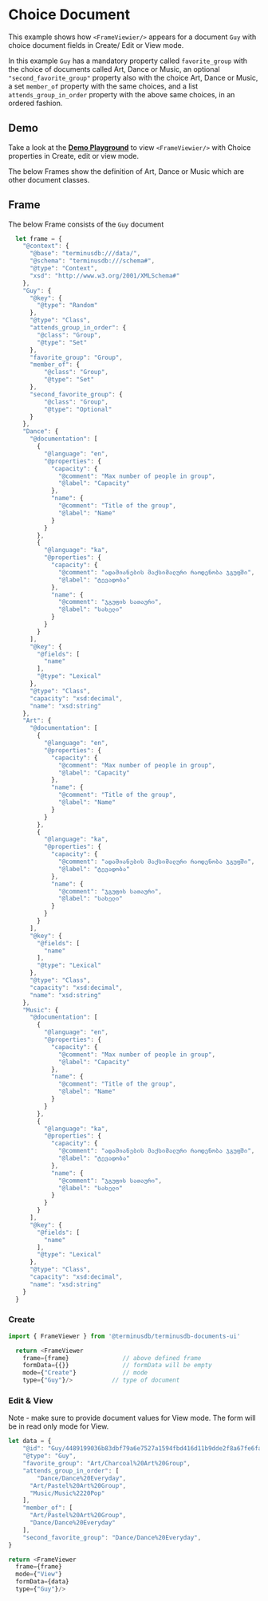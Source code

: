 # Choice Document
This example shows how ``<FrameViewier/>`` appears for a document ``Guy`` with choice document fields in Create/ Edit or View mode. 

In this example ``Guy`` has a mandatory property called ``favorite_group`` with the choice of documents called Art, Dance or Music, an optional ``"second_favorite_group"`` property also with the choice Art, Dance or Music, a set ``member_of`` property with the same choices, and a list ``attends_group_in_order`` property with the above same choices, in an ordered fashion.

## Demo 
Take a look at the **[**Demo Playground**](https://documents-ui-playground.terminusdb.com/Choice%20Documents)** to view ``<FrameViewier/>`` with Choice properties in Create, edit or view mode.

The below Frames show the definition of Art, Dance or Music which are other document classes.

## Frame 
The below Frame consists of the `Guy` document 

```javascript
  let frame = {
    "@context": {
      "@base": "terminusdb:///data/",
      "@schema": "terminusdb:///schema#",
      "@type": "Context",
      "xsd": "http://www.w3.org/2001/XMLSchema#"
    },
    "Guy": {
      "@key": {
        "@type": "Random"
      },
      "@type": "Class", 
      "attends_group_in_order": {
        "@class": "Group",
        "@type": "Set"
      },
      "favorite_group": "Group",
      "member_of": {
          "@class": "Group",
          "@type": "Set"
      },
      "second_favorite_group": {
          "@class": "Group",
          "@type": "Optional"
      }
    },
    "Dance": {
      "@documentation": [
        {
          "@language": "en",
          "@properties": {
            "capacity": {
              "@comment": "Max number of people in group",
              "@label": "Capacity"
            },
            "name": {
              "@comment": "Title of the group",
              "@label": "Name"
            }
          }
        },
        {
          "@language": "ka",
          "@properties": {
            "capacity": {
              "@comment": "ადამიანების მაქსიმალური რაოდენობა ჯგუფში",
              "@label": "ტევადობა"
            },
            "name": {
              "@comment": "ჯგუფის სათაური",
              "@label": "სახელი"
            }
          }
        }
      ],
      "@key": {
        "@fields": [
          "name"
        ],
        "@type": "Lexical"
      },
      "@type": "Class",
      "capacity": "xsd:decimal",
      "name": "xsd:string"
    },
    "Art": {
      "@documentation": [
        {
          "@language": "en",
          "@properties": {
            "capacity": {
              "@comment": "Max number of people in group",
              "@label": "Capacity"
            },
            "name": {
              "@comment": "Title of the group",
              "@label": "Name"
            }
          }
        },
        {
          "@language": "ka",
          "@properties": {
            "capacity": {
              "@comment": "ადამიანების მაქსიმალური რაოდენობა ჯგუფში",
              "@label": "ტევადობა"
            },
            "name": {
              "@comment": "ჯგუფის სათაური",
              "@label": "სახელი"
            }
          }
        }
      ],
      "@key": {
        "@fields": [
          "name"
        ],
        "@type": "Lexical"
      },
      "@type": "Class",
      "capacity": "xsd:decimal",
      "name": "xsd:string"
    },
    "Music": {
      "@documentation": [
        {
          "@language": "en",
          "@properties": {
            "capacity": {
              "@comment": "Max number of people in group",
              "@label": "Capacity"
            },
            "name": {
              "@comment": "Title of the group",
              "@label": "Name"
            }
          }
        },
        {
          "@language": "ka",
          "@properties": {
            "capacity": {
              "@comment": "ადამიანების მაქსიმალური რაოდენობა ჯგუფში",
              "@label": "ტევადობა"
            },
            "name": {
              "@comment": "ჯგუფის სათაური",
              "@label": "სახელი"
            }
          }
        }
      ],
      "@key": {
        "@fields": [
          "name"
        ],
        "@type": "Lexical"
      },
      "@type": "Class",
      "capacity": "xsd:decimal",
      "name": "xsd:string"
    }
  }
```


### Create

```javascript
import { FrameViewer } from '@terminusdb/terminusdb-documents-ui'

  return <FrameViewer
    frame={frame}               // above defined frame          
    formData={{}}               // formData will be empty
    mode={"Create"}             // mode 
    type={"Guy"}/>           // type of document 
```

### Edit & View
Note - make sure to provide document values for View mode. The form will be in read only mode for View.

```javascript
let data = {
	"@id": "Guy/4489199036b83dbf79a6e7527a1594fbd416d11b9dde2f8a67fe6fa495dae433",
	"@type": "Guy",
	"favorite_group": "Art/Charcoal%20Art%20Group",
	"attends_group_in_order": [
		"Dance/Dance%20Everyday",
	  "Art/Pastel%20Art%20Group",
	  "Music/Music%2220Pop"
	],
	"member_of": [
	  "Art/Pastel%20Art%20Group",
	  "Dance/Dance%20Everyday"
	],
	"second_favorite_group": "Dance/Dance%20Everyday",
}

return <FrameViewer
  frame={frame}
  mode={"View"}
  formData={data}
  type={"Guy"}/>
```
